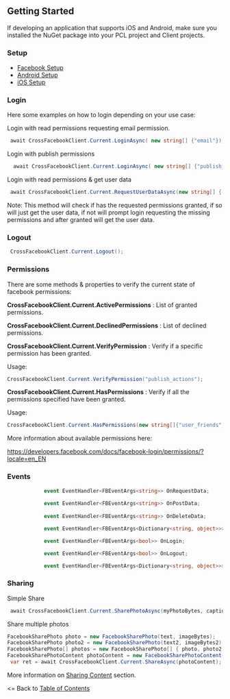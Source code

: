 ## Getting Started

If developing an application that supports iOS and Android, make sure you installed the NuGet package into your PCL project and Client projects.

### Setup
* [Facebook Setup](docs/FacebookPortalSetup.md)
* [Android Setup](docs/AndroidSetup.md)
* [iOS Setup](docs/iOSSetup.md)

### Login

Here some examples on how to login depending on your use case:

Login with read permissions requesting email permission.

```cs
 await CrossFacebookClient.Current.LoginAsync( new string[] {"email"});
```

Login with publish permissions

```cs
  await CrossFacebookClient.Current.LoginAsync( new string[] {"publish_actions"},FacebookPermissionType.Publish);
```


Login with read permissions & get user data

```cs
 await CrossFacebookClient.Current.RequestUserDataAsync(new string[] { "email", "first_name", "gender", "last_name", "birthday" }, new string[] { "email", "user_birthday" });
```
Note: This method will check if has the requested permissions granted, if so will just get the user data, if not will prompt login requesting the missing permissions and after granted will get the user data.

### Logout

```cs
 CrossFacebookClient.Current.Logout();
```

### Permissions

There are some methods & properties to verify the current state of facebook permissions:

**CrossFacebookClient.Current.ActivePermissions** : List of granted permissions.

**CrossFacebookClient.Current.DeclinedPermissions** : List of declined permissions.

**CrossFacebookClient.Current.VerifyPermission** : Verify if a specific permission has been granted.

Usage:

```cs
CrossFacebookClient.Current.VerifyPermission("publish_actions");
```

**CrossFacebookClient.Current.HasPermissions** : Verify if all the permissions specified have been granted.

Usage:

```cs
CrossFacebookClient.Current.HasPermissions(new string[]{"user_friends","user_likes"});
```

More information about available permissions here:

https://developers.facebook.com/docs/facebook-login/permissions/?locale=en_EN


### Events

```cs
            event EventHandler<FBEventArgs<string>> OnRequestData;
            
            event EventHandler<FBEventArgs<string>> OnPostData;
            
            event EventHandler<FBEventArgs<string>> OnDeleteData;

            event EventHandler<FBEventArgs<Dictionary<string, object>>> OnUserData;

            event EventHandler<FBEventArgs<bool>> OnLogin;

            event EventHandler<FBEventArgs<bool>> OnLogout;

            event EventHandler<FBEventArgs<Dictionary<string, object>>> OnSharing;

```

### Sharing

Simple Share
```cs
 await CrossFacebookClient.Current.SharePhotoAsync(myPhotoBytes, captionText);
```

Share multiple photos
```cs
FacebookSharePhoto photo = new FacebookSharePhoto(text, imageBytes);
FacebookSharePhoto photo2 = new FacebookSharePhoto(text2, imageBytes2);
FacebookSharePhoto[] photos = new FacebookSharePhoto[] { photo, photo2 };                    
FacebookSharePhotoContent photoContent = new FacebookSharePhotoContent(photos);
 var ret = await CrossFacebookClient.Current.ShareAsync(photoContent);
```

More information on [Sharing Content](../docs/SharingContent.md) section.

<= Back to [Table of Contents](../README.md)

